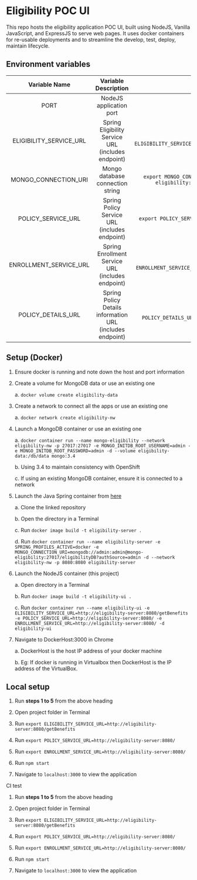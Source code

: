 # Eligibility POC UI

This repo hosts the eligibility application POC UI, built using NodeJS, Vanilla JavaScript, and ExpressJS to serve web pages.
It uses docker containers for re-usable deployments and to streamline the develop, test, deploy, maintain lifecycle.

## Environment variables

|      Variable Name      |                   Variable Description                    |                                                  Example                                                   |
| :---------------------: | :-------------------------------------------------------: | :--------------------------------------------------------------------------------------------------------: |
|          PORT           |                  NodeJS application port                  |                                             `export PORT=3000`                                             |
| ELIGIBILITY_SERVICE_URL |    Spring Eligibility Service URL (includes endpoint)     |                  `export ELIGIBILITY_SERVICE_URL=http://192.168.56.104:8080/getBenefits`                   |
|  MONGO_CONNECTION_URI   |             Mongo database connection string              | `export MONGO_CONNECTION_URI=mongodb://admin:admin@mongo-eligibility:27017/eligibilityDB?authSource=admin` |
|   POLICY_SERVICE_URL    |       Spring Policy Service URL (includes endpoint)       |                       `export POLICY_SERVICE_URL=http://localhost:8080/getPolicies`                        |
| ENROLLMENT_SERVICE_URL  |     Spring Enrollment Service URL (includes endpoint)     |                   `export ENROLLMENT_SERVICE_URL=http://localhost:8080/createEnrollment`                   |
|   POLICY_DETAILS_URL    | Spring Policy Details information URL (includes endpoint) |                     `export POLICY_DETAILS_URL=http://localhost:8080/getPolicyDetails`                     |

## Setup (Docker)

1. Ensure docker is running and note down the host and port information

2. Create a volume for MongoDB data or use an existing one

    a. `docker volume create eligibility-data`

3. Create a network to connect all the apps or use an existing one

    a. `docker network create eligibility-nw`

4. Launch a MongoDB container or use an existing one

    a. `docker container run --name mongo-eligibility --network eligibility-nw -p 27017:27017 -e MONGO_INITDB_ROOT_USERNAME=admin -e MONGO_INITDB_ROOT_PASSWORD=admin -d --volume eligibility-data:/db/data mongo:3.4`

    b. Using 3.4 to maintain consistency with OpenShift

    c. If using an existing MongoDB container, ensure it is connected to a network

5. Launch the Java Spring container from [here](https://github.com/Manohari21/EnrollmentApp)

    a. Clone the linked repository

    b. Open the directory in a Terminal

    c. Run `docker image build -t eligibility-server .`

    d. Run `docker container run --name eligibility-server -e SPRING_PROFILES_ACTIVE=docker -e MONGO_CONNECTION_URI=mongodb://admin:admin@mongo-eligibility:27017/eligibilityDB?authSource=admin -d --network eligibility-nw -p 8080:8080 eligibility-server`

6. Launch the NodeJS container (this project)

    a. Open directory in a Terminal

    b. Run `docker image build -t eligibility-ui .`

    c. Run `docker container run --name eligibility-ui -e ELIGIBILITY_SERVICE_URL=http://eligibility-server:8080/getBenefits -e POLICY_SERVICE_URL=http://eligibility-server:8080/ -e ENROLLMENT_SERVICE_URL=http://eligibility-server:8080/ -d eligibility-ui`

7. Navigate to DockerHost:3000 in Chrome

    a. DockerHost is the host IP address of your docker machine

    b. Eg: If docker is running in Virtualbox then DockerHost is the IP address of the VirtualBox.

## Local setup

1. Run **steps 1 to 5** from the above heading

2. Open project folder in Terminal

3. Run `export ELIGIBILITY_SERVICE_URL=http://eligibility-server:8080/getBenefits`

4. Run `export POLICY_SERVICE_URL=http://eligibility-server:8080/`

5. Run `export ENROLLMENT_SERVICE_URL=http://eligibility-server:8080/`

6. Run `npm start`

7. Navigate to `localhost:3000` to view the application


CI test
1. Run **steps 1 to 5** from the above heading

2. Open project folder in Terminal

3. Run `export ELIGIBILITY_SERVICE_URL=http://eligibility-server:8080/getBenefits`

4. Run `export POLICY_SERVICE_URL=http://eligibility-server:8080/`

5. Run `export ENROLLMENT_SERVICE_URL=http://eligibility-server:8080/`

6. Run `npm start`

7. Navigate to `localhost:3000` to view the application
